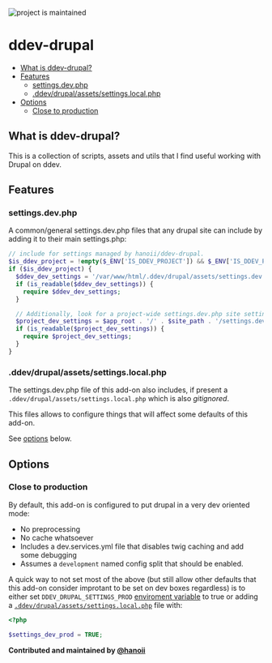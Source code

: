 <!-- [![tests](https://github.com/hanoii/ddev-drupal/actions/workflows/tests.yml/badge.svg)](https://github.com/hanoii/ddev-drupal/actions/workflows/tests.yml) -->

![project is maintained](https://img.shields.io/maintenance/yes/2024.svg)

# ddev-drupal

<!-- toc -->

- [What is ddev-drupal?](#what-is-ddev-drupal)
- [Features](#features)
  * [settings.dev.php](#settingsdevphp)
  * [.ddev/drupal/assets/settings.local.php](#ddevdrupalassetssettingslocalphp)
- [Options](#options)
  * [Close to production](#close-to-production)

<!-- tocstop -->

## What is ddev-drupal?

This is a collection of scripts, assets and utils that I find useful working
with Drupal on ddev.

## Features

### settings.dev.php

A common/general settings.dev.php files that any drupal site can include by
adding it to their main settings.php:

```php
// include for settings managed by hanoii/ddev-drupal.
$is_ddev_project = !empty($_ENV['IS_DDEV_PROJECT']) && $_ENV['IS_DDEV_PROJECT'] == "true";
if ($is_ddev_project) {
  $ddev_dev_settings = '/var/www/html/.ddev/drupal/assets/settings.dev.php';
  if (is_readable($ddev_dev_settings)) {
    require $ddev_dev_settings;
  }

  // Additionally, look for a project-wide settings.dev.php site settings directory.
  $project_dev_settings = $app_root . '/' . $site_path . '/settings.dev.php';
  if (is_readable($project_dev_settings)) {
    require $project_dev_settings;
  }
}
```

### .ddev/drupal/assets/settings.local.php

The settings.dev.php file of this add-on also includes, if present a
`.ddev/drupal/assets/settings.local.php` which is also _gitignored_.

This files allows to configure things that will affect some defaults of this
add-on.

See [options](#options) below.

## Options

### Close to production

By default, this add-on is configured to put drupal in a very dev oriented mode:

- No preprocessing
- No cache whatsoever
- Includes a dev.services.yml file that disables twig caching and add some
  debugging
- Assumes a `development` named config split that should be enabled.

A quick way to not set most of the above (but still allow other defaults that
this add-on consider improtant to be set on dev boxes regardless) is to either
set `DDEV_DRUPAL_SETTINGS_PROD` [enviroment variable][ddev-envvars] to true or
adding a
[`.ddev/drupal/assets/settings.local.php`](#ddevdrupalassetssettingslocalphp)
file with:

[ddev-envvars]:
  https://ddev.readthedocs.io/en/stable/users/extend/customization-extendibility/#environment-variables-for-containers-and-services

```php
<?php

$settings_dev_prod = TRUE;
```

**Contributed and maintained by [@hanoii](https://github.com/hanoii)**
